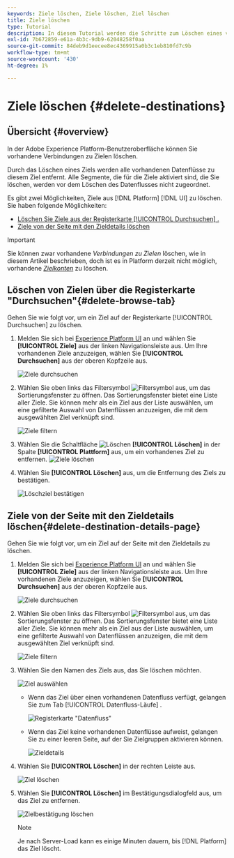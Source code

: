 ```yaml
---
keywords: Ziele löschen, Ziele löschen, Ziel löschen
title: Ziele löschen
type: Tutorial
description: In diesem Tutorial werden die Schritte zum Löschen eines vorhandenen Ziels in der Adobe Experience Platform-Benutzeroberfläche aufgeführt
exl-id: 7b672859-e61a-4b3c-9db9-62048258f0aa
source-git-commit: 84deb9d1eecee8ec4369915a0b3c1eb810fd7c9b
workflow-type: tm+mt
source-wordcount: '430'
ht-degree: 1%

---
```


# Ziele löschen {#delete-destinations}

## Übersicht {#overview}

In der Adobe Experience Platform-Benutzeroberfläche können Sie vorhandene Verbindungen zu Zielen löschen.

Durch das Löschen eines Ziels werden alle vorhandenen Datenflüsse zu diesem Ziel entfernt. Alle Segmente, die für die Ziele aktiviert sind, die Sie löschen, werden vor dem Löschen des Datenflusses nicht zugeordnet.

Es gibt zwei Möglichkeiten, Ziele aus [!DNL Platform] [!DNL UI] zu löschen. Sie haben folgende Möglichkeiten:

* [Löschen Sie Ziele aus der Registerkarte [!UICONTROL Durchsuchen] .](#delete-browse-tab)
* [Ziele von der Seite mit den Zieldetails löschen](#delete-destination-details-page)

>[!IMPORTANT]
>
>Sie können zwar vorhandene *Verbindungen zu Zielen* löschen, wie in diesem Artikel beschrieben, doch ist es in Platform derzeit nicht möglich, vorhandene *[Zielkonten](/help/destinations/ui/destinations-workspace.md#accounts)* zu löschen.

## Löschen von Zielen über die Registerkarte &quot;Durchsuchen&quot;{#delete-browse-tab}

Gehen Sie wie folgt vor, um ein Ziel auf der Registerkarte [!UICONTROL Durchsuchen] zu löschen.

1. Melden Sie sich bei [Experience Platform UI](https://platform.adobe.com/) an und wählen Sie **[!UICONTROL Ziele]** aus der linken Navigationsleiste aus. Um Ihre vorhandenen Ziele anzuzeigen, wählen Sie **[!UICONTROL Durchsuchen]** aus der oberen Kopfzeile aus.

   ![Ziele durchsuchen](../assets/ui/delete-destinations/browse-destinations.png)

2. Wählen Sie oben links das Filtersymbol ![Filtersymbol](../assets/ui/delete-destinations/filter.png) aus, um das Sortierungsfenster zu öffnen. Das Sortierungsfenster bietet eine Liste aller Ziele. Sie können mehr als ein Ziel aus der Liste auswählen, um eine gefilterte Auswahl von Datenflüssen anzuzeigen, die mit dem ausgewählten Ziel verknüpft sind.

   ![Ziele filtern](../assets/ui/delete-destinations/filter-destinations.png)

3. Wählen Sie die Schaltfläche ![Löschen](../assets/ui/delete-destinations/delete-icon.png) **[!UICONTROL Löschen]** in der Spalte **[!UICONTROL Plattform]** aus, um ein vorhandenes Ziel zu entfernen.
   ![Ziele löschen](../assets/ui/delete-destinations/delete-destinations.png)

4. Wählen Sie **[!UICONTROL Löschen]** aus, um die Entfernung des Ziels zu bestätigen.

   ![Löschziel bestätigen](../assets/ui/delete-destinations/delete-destinations-confirm.png)


## Ziele von der Seite mit den Zieldetails löschen{#delete-destination-details-page}

Gehen Sie wie folgt vor, um ein Ziel auf der Seite mit den Zieldetails zu löschen.

1. Melden Sie sich bei [Experience Platform UI](https://platform.adobe.com/) an und wählen Sie **[!UICONTROL Ziele]** aus der linken Navigationsleiste aus. Um Ihre vorhandenen Ziele anzuzeigen, wählen Sie **[!UICONTROL Durchsuchen]** aus der oberen Kopfzeile aus.

   ![Ziele durchsuchen](../assets/ui/delete-destinations/browse-destinations.png)

2. Wählen Sie oben links das Filtersymbol ![Filtersymbol](../assets/ui/delete-destinations/filter.png) aus, um das Sortierungsfenster zu öffnen. Das Sortierungsfenster bietet eine Liste aller Ziele. Sie können mehr als ein Ziel aus der Liste auswählen, um eine gefilterte Auswahl von Datenflüssen anzuzeigen, die mit dem ausgewählten Ziel verknüpft sind.

   ![Ziele filtern](../assets/ui/delete-destinations/filter-destinations.png)

3. Wählen Sie den Namen des Ziels aus, das Sie löschen möchten.

   ![Ziel auswählen](../assets/ui/delete-destinations/delete-destination-select.png)

   * Wenn das Ziel über einen vorhandenen Datenfluss verfügt, gelangen Sie zum Tab [!UICONTROL Datenfluss-Läufe] .

      ![Registerkarte &quot;Datenfluss&quot;](../assets/ui/delete-destinations/destination-details-dataflows.png)

   * Wenn das Ziel keine vorhandenen Datenflüsse aufweist, gelangen Sie zu einer leeren Seite, auf der Sie Zielgruppen aktivieren können.

      ![Zieldetails](../assets/ui/delete-destinations/destination-details-empty.png)


4. Wählen Sie **[!UICONTROL Löschen]** in der rechten Leiste aus.

   ![Ziel löschen](../assets/ui/delete-destinations/delete-destinations-button.png)

5. Wählen Sie **[!UICONTROL Löschen]** im Bestätigungsdialogfeld aus, um das Ziel zu entfernen.

   ![Zielbestätigung löschen](..//assets/ui/delete-destinations/delete-destinations-delete.png)

   >[!NOTE]
   >
   >Je nach Server-Load kann es einige Minuten dauern, bis [!DNL Platform] das Ziel löscht.

